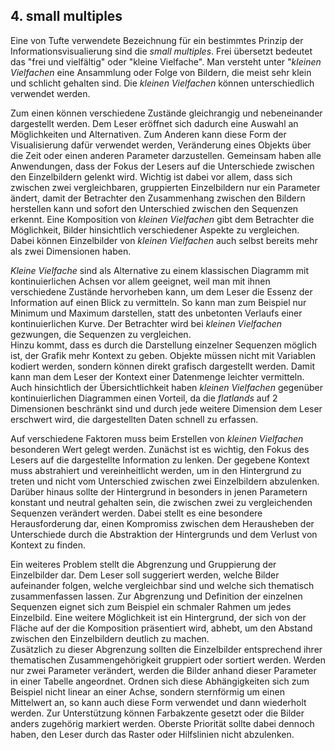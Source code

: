 ## 4. small multiples
Eine von Tufte verwendete Bezeichnung für ein bestimmtes Prinzip der Informationsvisualierung sind die _small multiples_. Frei übersetzt bedeutet das "frei und vielfältig" oder "kleine Vielfache". Man versteht unter "_kleinen Vielfachen_ eine Ansammlung oder Folge von Bildern, die meist sehr klein und schlicht gehalten sind. Die _kleinen Vielfachen_ können unterschiedlich verwendet werden. 

Zum einen können verschiedene Zustände gleichrangig und nebeneinander dargestellt werden. Dem Leser eröffnet sich dadurch eine Auswahl an Möglichkeiten und Alternativen. Zum Anderen kann diese Form der Visualisierung dafür verwendet werden, Veränderung eines Objekts über die Zeit oder einen anderen Parameter darzustellen. Gemeinsam haben alle Anwendungen, dass der Fokus der Lesers auf die Unterschiede zwischen den Einzelbildern gelenkt wird.  Wichtig ist dabei vor allem, dass sich zwischen zwei vergleichbaren, gruppierten Einzelbildern nur ein Parameter ändert, damit der Betrachter den Zusammenhang zwischen den Bildern herstellen kann und sofort den Unterschied zwischen den Sequenzen erkennt. 
Eine Komposition von _kleinen Vielfachen_ gibt dem Betrachter die Möglichkeit, Bilder hinsichtlich verschiedener Aspekte zu vergleichen. Dabei können Einzelbilder von _kleinen Vielfachen_ auch selbst bereits mehr als zwei Dimensionen haben.

_Kleine Vielfache_ sind als Alternative zu einem klassischen Diagramm mit kontinuierlichen Achsen vor allem geeignet, weil man mit ihnen verschiedene Zustände hervorheben kann, um dem Leser die Essenz der Information auf einen Blick zu vermitteln. So kann man zum Beispiel nur Minimum und Maximum darstellen, statt des unbetonten Verlaufs einer kontinuierlichen Kurve. Der Betrachter wird bei _kleinen Vielfachen_ gezwungen, die Sequenzen zu vergleichen.  
Hinzu kommt, dass es durch die Darstellung einzelner Sequenzen möglich ist, der Grafik mehr Kontext zu geben. Objekte müssen nicht mit Variablen kodiert werden, sondern können direkt grafisch dargestellt werden. Damit kann man dem Leser der Kontext einer Datenmenge leichter vermitteln. Auch hinsichtlich der Übersichtlichkeit haben _kleinen Vielfachen_ gegenüber kontinuierlichen Diagrammen einen Vorteil, da die _flatlands_ auf 2 Dimensionen beschränkt sind und durch jede weitere Dimension dem Leser erschwert wird, die dargestellten Daten schnell zu erfassen.
	
Auf verschiedene Faktoren muss beim Erstellen von _kleinen Vielfachen_ besonderen Wert gelegt werden. 
Zunächst ist es wichtig, den Fokus des Lesers auf die dargestellte Information zu lenken. Der gegebene Kontext muss abstrahiert und vereinheitlicht werden, um in den Hintergrund zu treten und nicht vom Unterschied zwischen zwei Einzelbildern abzulenken. Darüber hinaus sollte der Hintergrund in besonders in jenen Parametern konstant und neutral gehalten sein, die zwischen zwei zu vergleichenden Sequenzen verändert werden. Dabei stellt es eine besondere Herausforderung dar, einen Kompromiss zwischen dem Herausheben der Unterschiede durch die Abstraktion der Hintergrunds und dem Verlust von Kontext zu finden.

Ein weiteres Problem stellt die Abgrenzung und Gruppierung der Einzelbilder dar. Dem Leser soll suggeriert werden, welche Bilder aufeinander folgen, welche vergleichbar sind und welche sich thematisch zusammenfassen lassen. 
Zur Abgrenzung und Definition der einzelnen Sequenzen eignet sich zum Beispiel ein schmaler Rahmen um jedes Einzelbild. Eine weitere Möglichkeit ist ein Hintergrund, der sich von der Fläche auf der die Komposition präsentiert wird, abhebt, um den Abstand zwischen den Einzelbildern deutlich zu machen.   
Zusätzlich zu dieser Abgrenzung sollten die Einzelbilder entsprechend ihrer thematischen Zusammengehörigkeit gruppiert oder sortiert werden. Werden nur zwei Parameter verändert, werden die Bilder anhand dieser Parameter in einer Tabelle angeordnet. Ordnen sich diese Abhängigkeiten sich zum Beispiel nicht linear an einer Achse, sondern sternförmig um einen Mittelwert an, so kann auch diese Form verwendet und dann wiederholt werden. Zur Unterstützung können Farbakzente gesetzt oder die Bilder anders zugehörig markiert werden. Oberste Priorität sollte dabei dennoch haben, den Leser durch das Raster oder Hilfslinien nicht abzulenken.
